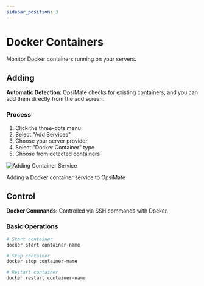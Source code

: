 ```yaml
---
sidebar_position: 3
---
```


# Docker Containers

Monitor Docker containers running on your servers.

## Adding

**Automatic Detection**: OpsiMate checks for existing containers, and you can add them directly from the add screen.

### Process
1. Click the three-dots menu
2. Select "Add Services"
3. Choose your server provider
4. Select "Docker Container" type
5. Choose from detected containers

<div style={{textAlign: 'center', margin: '20px 0'}}>
  <img src="/img/adding-container-service.png" alt="Adding Container Service" style={{width: '500px', maxWidth: '100%', height: 'auto', borderRadius: '8px', boxShadow: '0 4px 8px rgba(0,0,0,0.1)'}} />
  <p style={{fontSize: '14px', color: '#666', marginTop: '8px', fontStyle: 'italic'}}>Adding a Docker container service to OpsiMate</p>
</div>

## Control

**Docker Commands**: Controlled via SSH commands with Docker.

### Basic Operations
```bash
# Start container
docker start container-name

# Stop container
docker stop container-name

# Restart container
docker restart container-name

```
